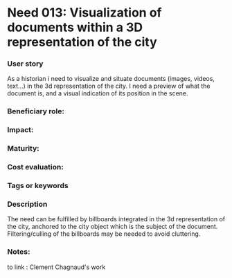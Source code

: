 
# Need 013: Visualization of documents within a 3D representation of the city

### User story
As a historian i need to visualize and situate documents (images, videos, text...) in the 3d representation of the city. I need a preview of what the document is, and a visual indication of its position in the scene.

### Beneficiary role: 

### Impact: 

### Maturity:

### Cost evaluation:

### Tags or keywords

### Description
The need can be fulfilled by billboards integrated in the 3d representation of the city, anchored to the city object which is the subject of the document.
Filtering/culling of the billboards may be needed to avoid cluttering.

### Notes:

to link : Clement Chagnaud's work


